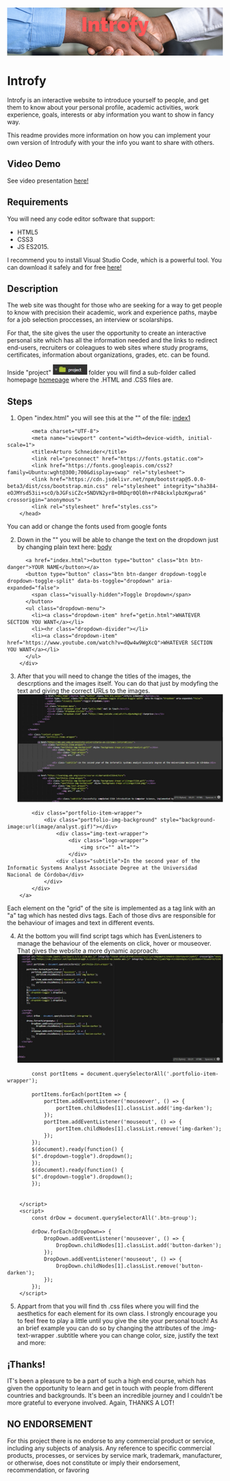 ![Introdufy](homepage/image/introfy.png)

# Introfy

Introfy is an interactive website to introduce yourself to people, and get them to know about your personal profile, academic activities, work experience, goals, interests or aby information
you want to show in fancy way.

This readme provides more information on how you can implement your own version of Introdufy with your the info you want to share with others.

## Video Demo
See video presentation [here!](https://www.youtube.com/watch?v=x8jxE_14plM&t=11s)

## Requirements
You will need any code editor software that support:
- HTML5
- CSS3
- JS ES2015.

I recommend you to install Visual Studio Code, which is a powerful tool. You can download it safely and for free [here!](https://visualstudio.microsoft.com/vs/community/)


## Description

The web site was thought for those who are seeking for a way to get people to know with precision their academic, work and experience paths, maybe for a
job selection proccesses, an interview or scolarships.

For that, the site gives the user the opportunity to create an interactive personal site which has all the information needed and the links
to redirect end-users, recruiters or coleagues to web sites where study programs, certificates, information about organizations, grades, etc. can be found.

Inside "project" ![project](homepage/image/project.jpeg) folder you will find a sub-folder called homepage [homepage](homepage/image/homepage.jpeg) where the .HTML and .CSS
files are.

## Steps

1. Open "index.html" you will see this at the "<head>" of the file:
[index1](homepage/image/index1.jpeg)

```<head>
        <meta charset="UTF-8">
        <meta name="viewport" content="width=device-width, initial-scale=1">
        <title>Arturo Schneider</title>
        <link rel="preconnect" href="https://fonts.gstatic.com">
        <link href="https://fonts.googleapis.com/css2?family=Ubuntu:wght@300;700&display=swap" rel="stylesheet">
        <link href="https://cdn.jsdelivr.net/npm/bootstrap@5.0.0-beta3/dist/css/bootstrap.min.css" rel="stylesheet" integrity="sha384-eOJMYsd53ii+scO/bJGFsiCZc+5NDVN2yr8+0RDqr0Ql0h+rP48ckxlpbzKgwra6" crossorigin="anonymous">
        <link rel="stylesheet" href="styles.css">
    </head>
```
You can add or change the fonts used from google fonts

2. Down in the "<body>" you will be able to change the text on the dropdown just by changing plain text here:
[body](homepage/image/body.jpeg)

```<div class="btn-group">
      <a href="index.html"><button type="button" class="btn btn-danger">YOUR NAME</button></a>
      <button type="button" class="btn btn-danger dropdown-toggle dropdown-toggle-split" data-bs-toggle="dropdown" aria-expanded="false">
        <span class="visually-hidden">Toggle Dropdown</span>
      </button>
      <ul class="dropdown-menu">
        <li><a class="dropdown-item" href="getin.html">WHATEVER SECTION YOU WANT</a></li>
        <li><hr class="dropdown-divider"></li>
        <li><a class="dropdown-item" href="https://www.youtube.com/watch?v=dQw4w9WgXcQ">WHATEVER SECTION YOU WANT</a></li>
      </ul>
    </div>
```
3. After that you will need to change the titles of the images, the descrptions and the images itself.
You can do that just by modyfing the text and giving the correct URLs to the images.
![body2](homepage/image/body2.jpeg)
```<a href="https://mb.unc.edu.ar/analista-universitario-en-sistemas-informaticos/">
        <div class="portfolio-item-wrapper">
            <div class="portfolio-img-background" style="background-image:url(image/analyst.gif)"></div>
                <div class="img-text-wrapper">
                    <div class="logo-wrapper">
                        <img src="" alt="">
                    </div>
                <div class="subtitle">In the second year of the Informatic Systems Analyst Associate Degree at the Universidad Nacional de Córdoba</div>
            </div>
        </div>
    </a>
```
Each element on the "grid" of the site is implemented as a tag link with an "a" tag which has nested divs tags. Each of those divs are responsible for the behaviour of images and text in different events.

4. At the bottom you will find script tags which has EvenListeners to manage the behaviour of the elements on click, hover or mouseover. That gives the website
a more dynamic approach:
![body3](homepage/image/body3.jpeg)
```<script>
        const portItems = document.querySelectorAll('.portfolio-item-wrapper');

        portItems.forEach(portItem => {
            portItem.addEventListener('mouseover', () => {
                portItem.childNodes[1].classList.add('img-darken');
            });
            portItem.addEventListener('mouseout', () => {
                portItem.childNodes[1].classList.remove('img-darken');
            });
        });
        $(document).ready(function() {
        $(".dropdown-toggle").dropdown();
        });
        $(document).ready(function() {
        $(".dropdown-toggle").dropdown();
        });


    </script>
    <script>
        const drDow = document.querySelectorAll('.btn-group');

        drDow.forEach(DropDown=> {
            DropDown.addEventListener('mouseover', () => {
                DropDown.childNodes[1].classList.add('button-darken');
            });
            DropDown.addEventListener('mouseout', () => {
                DropDown.childNodes[1].classList.remove('button-darken');
            });
        });
    </script>
```
5. Appart from that you will find th .css files where you will find the aesthetics for each element for its own class. I strongly encourage you to feel free to play a little
until you give the site your personal touch!
As an brief example you can do so by changing the attributes of the .img-text-wrapper .subtitle where you can change color, size, justify the text and more:

## ¡Thanks!
IT's been a pleasure to be a part of such a high end course, which has given the opportunity to learn and get in touch with people from different countries and backgrounds.
It's been an incredible journey and I couldn't be more grateful to everyone involved. Again, THANKS A LOT!

## NO ENDORSEMENT
For this project there is no endorse to any commercial product or service, including any subjects of analysis. Any reference to specific commercial products,
processes, or services by service mark, trademark, manufacturer, or otherwise, does not constitute or imply their endorsement, recommendation, or favoring

